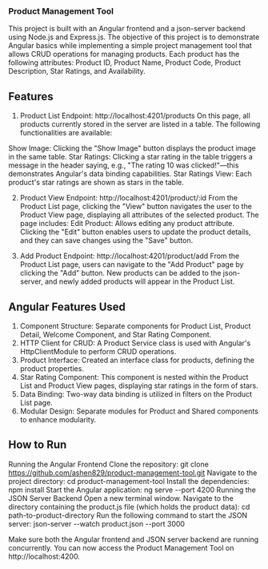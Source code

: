### Product Management Tool
This project is built with an Angular frontend and a json-server backend using Node.js and Express.js. The objective of this project is to demonstrate Angular basics while implementing a simple project management tool that allows CRUD operations for managing products. Each product has the following attributes: Product ID, Product Name, Product Code, Product Description, Star Ratings, and Availability.

## Features
1. Product List
Endpoint: http://localhost:4201/products
On this page, all products currently stored in the server are listed in a table. The following functionalities are available:

Show Image: Clicking the "Show Image" button displays the product image in the same table.
Star Ratings: Clicking a star rating in the table triggers a message in the header saying, e.g., "The rating 10 was clicked!"—this demonstrates Angular's data binding capabilities.
Star Ratings View: Each product's star ratings are shown as stars in the table.

2. Product View
Endpoint: http://localhost:4201/product/:id
From the Product List page, clicking the "View" button navigates the user to the Product View page, displaying all attributes of the selected product. The page includes: Edit Product: Allows editing any product attribute. Clicking the "Edit" button enables users to update the product details, and they can save changes using the "Save" button.

3. Add Product
Endpoint: http://localhost:4201/product/add
From the Product List page, users can navigate to the "Add Product" page by clicking the "Add" button. New products can be added to the json-server, and newly added products will appear in the Product List.

## Angular Features Used
1. Component Structure: Separate components for Product List, Product Detail, Welcome Component, and Star Rating Component.
2. HTTP Client for CRUD: A Product Service class is used with Angular's HttpClientModule to perform CRUD operations.
3. Product Interface: Created an interface class for products, defining the product properties.
4. Star Rating Component: This component is nested within the Product List and Product View pages, displaying star ratings in the form of stars.
5. Data Binding: Two-way data binding is utilized in filters on the Product List page.
6. Modular Design: Separate modules for Product and Shared components to enhance modularity.

## How to Run
Running the Angular Frontend
    Clone the repository:
        git clone https://github.com/ashen829/product-management-tool.git
    Navigate to the project directory:
        cd product-management-tool
    Install the dependencies:
        npm install
    Start the Angular application:
        ng serve --port 4200
    Running the JSON Server Backend
        Open a new terminal window.
        Navigate to the directory containing the product.js file (which holds the product data):
            cd path-to-product-directory
        Run the following command to start the JSON server:
        json-server --watch product.json --port 3000
        
Make sure both the Angular frontend and JSON server backend are running concurrently. You can now access the Product Management Tool on http://localhost:4200.
